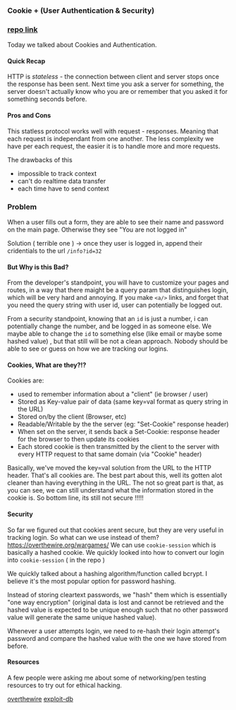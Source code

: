 ### Cookie + (User Authentication & Security)

### [repo link](https://github.com/vasiliy-klimkin/w03d03)

Today we talked about Cookies and Authentication.


#### Quick Recap

HTTP is *stateless* - the connection between client and server stops once the response has been sent. Next time you ask a server for something, the server doesn't actually know who you are or remember that you asked it for something seconds before.

#### Pros and Cons

This statless protocol works well with request - responses. Meaning that each request is independant from one another.
The less complexity we have per each request, the easier it is to handle more and more requests.

The drawbacks of this
 - impossible to track context
 - can't do realtime data transfer
 - each time have to send context

### Problem
When a user fills out a form, they are able to see their name and password on the main page. Otherwise they see "You are not logged in"

Solution ( terrible one ) -> once they user is logged in, append their cridentials to the url `/info?id=32`

#### But Why is this Bad?

From the developer's standpoint, you will have to customize your pages and routes, in a way that there maight be a query param that distinguishes login, which will be very hard and annoying. If you make `<a/>` links, and forget that you need the query string with user id, user can potentially be logged out.

From a security standpoint, knowing that an `id` is just a number, i can potentially change the number, and be logged in as someone else. We maybe able to change the `id` to something else (like email or maybe some hashed value) , but that still will be not a clean approach. Nobody should be able to see or guess on how we are tracking our logins.

#### Cookies, What are they?!?

Cookies are:

- used to remember information about a "client" (ie browser / user)
- Stored as Key-value pair of data (same key=val format as query string in the URL)
- Stored on/by the client (Browser, etc)
- Readable/Writable by the the server (eg: "Set-Cookie" response header)
- When set on the server, it sends back a Set-Cookie: response header for the browser to then update its cookies
- Each stored cookie is then transmitted by the client to the server with every HTTP request to that same domain (via "Cookie" header)

Basically, we've moved the key=val solution from the URL to the HTTP header. That's all cookies are.
The best part about this, well its gotten alot cleaner than having everything in the URL. The not so great part is that, as you can see, we can still understand what the information stored in the cookie is. So bottom line, its still not secure !!!!!

#### Security

So far we figured out that cookies arent secure, but they are very useful in tracking login. So what can we use instead of them?
https://overthewire.org/wargames/
We can use `cookie-session` which is basically a hashed cookie. We quickly looked into how to convert our login into `cookie-session` ( in the repo )

We quickly talked about a hashing algorithm/function called bcrypt. I believe it's the most popular option for password hashing.

Instead of storing cleartext passwords, we "hash" them which is essentially "one way encryption" (original data is lost and cannot be retrieved and the hashed value is expected to be unique enough such that no other password value will generate the same unique hashed value).

Whenever a user attempts login, we need to re-hash their login attempt's password and compare the hashed value with the one we have stored from before.

#### Resources 

A few people were asking me about some of networking/pen testing resources to try out for ethical hacking.

[overthewire](https://overthewire.org/wargames/)
[exploit-db](https://www.exploit-db.com/)
